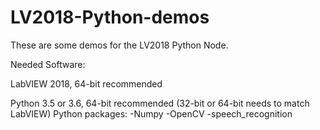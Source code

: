 # LV2018-Python-demos
These are some demos for the LV2018 Python Node.

Needed Software:

LabVIEW 2018, 64-bit recommended

Python 3.5 or 3.6, 64-bit recommended (32-bit or 64-bit needs to match LabVIEW)
Python packages:
-Numpy
-OpenCV
-speech_recognition
